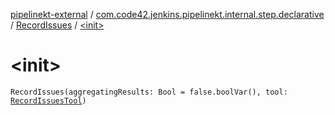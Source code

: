 [pipelinekt-external](../../index.md) / [com.code42.jenkins.pipelinekt.internal.step.declarative](../index.md) / [RecordIssues](index.md) / [&lt;init&gt;](./-init-.md)

# &lt;init&gt;

`RecordIssues(aggregatingResults: Bool = false.boolVar(), tool: `[`RecordIssuesTool`](../../com.code42.jenkins.pipelinekt.core.issues/-record-issues-tool/index.md)`)`
